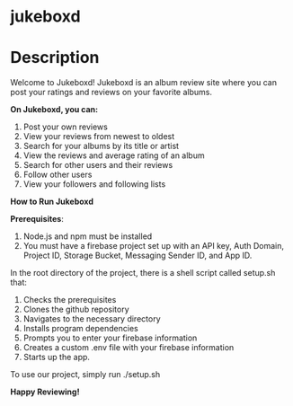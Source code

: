 # jukeboxd
# **Description**
Welcome to Jukeboxd! Jukeboxd is an album review site where you can post your ratings and reviews on your favorite albums. 

**On Jukeboxd, you can:**
1. Post your own reviews
2. View your reviews from newest to oldest
3. Search for your albums by its title or artist
4. View the reviews and average rating of an album
5. Search for other users and their reviews
6. Follow other users
7. View your followers and following lists

**How to Run Jukeboxd**

**Prerequisites**:
1. Node.js and npm must be installed
2. You must have a firebase project set up with an API key, Auth Domain, Project ID, Storage Bucket, Messaging Sender ID, and App ID.
   
In the root directory of the project, there is a shell script called setup.sh that:
1. Checks the prerequisites
2. Clones the github repository
3. Navigates to the necessary directory
4. Installs program dependencies
5. Prompts you to enter your firebase information
6. Creates a custom .env file with your firebase information
7. Starts up the app.

To use our project, simply run ./setup.sh

**Happy Reviewing!**
 
